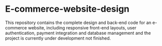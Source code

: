# E-commerce-website-design
This repository contains the complete design and back-end code for an e-commerce website, including responsive front-end layouts, user authentication, payment integration and database management and the project is currently under development not finished.
